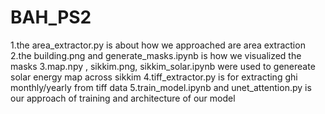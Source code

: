 # BAH_PS2

1.the area_extractor.py is about how we approached are area extraction
2.the building.png and generate_masks.ipynb is how we visualized the masks
3.map.npy , sikkim.png, sikkim_solar.ipynb were used to genereate solar energy map across sikkim
4.tiff_extractor.py is for extracting ghi monthly/yearly from tiff data
5.train_model.ipynb and unet_attention.py is our approach of training and architecture of our model
